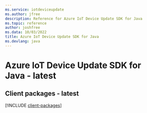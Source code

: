 ```yaml
---
ms.service: iotdeviceupdate
ms.author: jfree
description: Reference for Azure IoT Device Update SDK for Java
ms.topic: reference
author: joshfree
ms.data: 10/03/2022
title: Azure IoT Device Update SDK for Java
ms.devlang: java
---
```

# Azure IoT Device Update SDK for Java - latest

## Client packages - latest
[!INCLUDE [client-packages](iot-device-update-client-index.md)]
